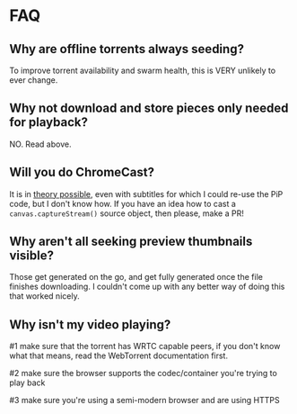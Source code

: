 # FAQ

## Why are offline torrents always seeding?

To improve torrent availability and swarm health, this is VERY unlikely to ever change.

## Why not download and store pieces only needed for playback?

NO. Read above.

## Will you do ChromeCast?

It is in [theory possible](https://github.com/johanholmerin/browsercast), even with subtitles for which I could re-use the PiP code, but I don't know how. If you have an idea how to cast a `canvas.captureStream()` source object, then please, make a PR!

## Why aren't all seeking preview thumbnails visible?

Those get generated on the go, and get fully generated once the file finishes downloading. I couldn't come up with any better way of doing this that worked nicely.

## Why isn't my video playing?

#1 make sure that the torrent has WRTC capable peers, if you don't know what that means, read the WebTorrent documentation first.

#2 make sure the browser supports the codec/container you're trying to play back

#3 make sure you're using a semi-modern browser and are using HTTPS
